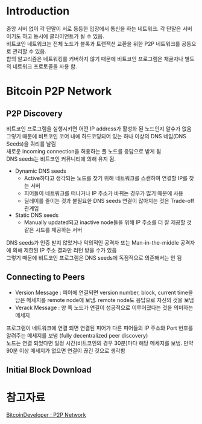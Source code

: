 # Introduction

중앙 서버 없이 각 단말이 서로 동등한 입장에서 통신을 하는 네트워크. 각 단말은 서버이기도 하고 동시에 클라이언트가 될 수 있음.<br/>
비트코인 네트워크는 전체 노드가 블록과 트랜잭션 교환을 위한 P2P 네트워크를 공동으로 관리할 수 있음.<br/>
합의 알고리즘은 네트워킹를 커버하지 않기 때문에 비트코인 프로그램은 채굴자나 별도의 네트워크 프로토콜을 사용 함.

# Bitcoin P2P Network

## P2P Discovery

비트코인 프로그램을 실행시키면 어떤 IP address가 활성화 된 노드인지 알수가 없음<br/>
그렇기 때문에 비트코인 코어 내에 하드코딩되어 있는 하나 이상의 DNS 네임(DNS Seeds)을 쿼리를 날림<br/>
새로운 incoming connection을 허용하는 풀 노드를 응답으로 받게 됨<br/>
DNS seeds는 비트코인 커뮤니티에 의해 유지 됨. 

- Dynamic DNS seeds
  - Active하다고 생각되는 노드를 찾기 위해 네트워크를 스캔하여 연결할 IP를 찾는 서버
  - 피어들이 네트워크를 떠나거나 IP 주소가 바뀌는 경우가 많기 때문에 사용
  - 딜레이를 줄이는 것과 불필요한 DNS seeds 연결이 많아지는 것은 Trade-off 관계임
- Static DNS seeds
  - Manually updated되고 inactive node들을 위해 IP 주소를 더 잘 제공할 것 같은 시드를 제공하는 서버

DNS seeds가 인증 받지 않았거나 악의적인 공격자 또는 Man-in-the-middle 공격자에 의해 제한된 IP 주소 결과만 리턴 받을 수가 있음<br/>
그렇기 때문에 비트코인 프로그램은 DNS seeds에 독점적으로 의존해서는 안 됨<br/>

## Connecting to Peers

- Version Message : 피어에 연결되면 version number, block, current time을 담은 메세지를 remote node에 보냄. remote node도 응답으로 자신의 것을 보냄
- Verack Message : 양 쪽 노드가 연결이 성공적으로 이루어졌다는 것을 의미하는 메세지

프로그램이 네트워크에 연결 되면 연결된 피어가 다른 피어들의 IP 주소와 Port 번호를 알려주는 메세지를 보냄 (fully decentralized peer discovery)<br/>
노드는 연결 되었다면 일정 시간(비트코인의 경우 30분)마다 해당 메세지를 보냄. 만약 90분 이상 메세지가 없으면 연결이 끊긴 것으로 생각함<br/>

## Initial Block Download




# 참고자료

[BitcoinDeveloper : P2P Network](https://developer.bitcoin.org/devguide/p2p_network.html)
